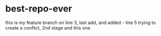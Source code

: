 # best-repo-ever

this is my feature branch on line 3, last add, and added - line 5 trying to create a conflict, 2nd stage
and
this 
one